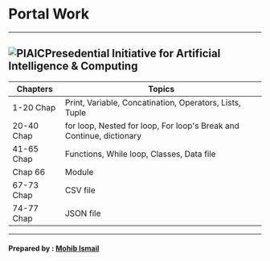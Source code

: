 # Portal Work
---
![PIAIC](https://user-images.githubusercontent.com/50514728/62831585-7267ac00-bc3b-11e9-9025-a54210c7cfea.png)Presedential Initiative for Artificial Intelligence & Computing     
---
|  Chapters  |                         Topics                                       |  
|----------- |----------------------------------------------------------------------|
| 1-20 Chap  | Print, Variable, Concatination, Operators, Lists, Tuple              |
| 20-40 Chap | for loop, Nested for loop, For loop's Break and Continue, dictionary |
| 41-65 Chap | Functions, While loop, Classes, Data file                            |
|  Chap 66   | Module                                                               |
| 67-73 Chap | CSV file                                                             |
| 74-77 Chap | JSON file                                                            |
---
#### Prepared by : [Mohib Ismail](https://github.com)
